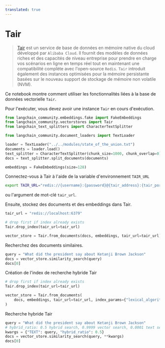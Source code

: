 ```yaml
---
translated: true
---
```


# Tair

>[Tair](https://www.alibabacloud.com/help/en/tair/latest/what-is-tair) est un service de base de données en mémoire native du cloud développé par `Alibaba Cloud`.
Il fournit des modèles de données riches et des capacités de niveau entreprise pour prendre en charge vos scénarios en ligne en temps réel tout en maintenant une compatibilité complète avec l'open-source `Redis`. `Tair` introduit également des instances optimisées pour la mémoire persistante basées sur le nouveau support de stockage de mémoire non volatile (NVM).

Ce notebook montre comment utiliser les fonctionnalités liées à la base de données vectorielle `Tair`.

Pour l'exécuter, vous devez avoir une instance `Tair` en cours d'exécution.

```python
from langchain_community.embeddings.fake import FakeEmbeddings
from langchain_community.vectorstores import Tair
from langchain_text_splitters import CharacterTextSplitter
```

```python
from langchain_community.document_loaders import TextLoader

loader = TextLoader("../../modules/state_of_the_union.txt")
documents = loader.load()
text_splitter = CharacterTextSplitter(chunk_size=1000, chunk_overlap=0)
docs = text_splitter.split_documents(documents)

embeddings = FakeEmbeddings(size=128)
```

Connectez-vous à Tair à l'aide de la variable d'environnement `TAIR_URL`

```bash
export TAIR_URL="redis://{username}:{password}@{tair_address}:{tair_port}"
```

ou l'argument de mot-clé `tair_url`.

Ensuite, stockez des documents et des embeddings dans Tair.

```python
tair_url = "redis://localhost:6379"

# drop first if index already exists
Tair.drop_index(tair_url=tair_url)

vector_store = Tair.from_documents(docs, embeddings, tair_url=tair_url)
```

Recherchez des documents similaires.

```python
query = "What did the president say about Ketanji Brown Jackson"
docs = vector_store.similarity_search(query)
docs[0]
```

Création de l'index de recherche hybride Tair

```python
# drop first if index already exists
Tair.drop_index(tair_url=tair_url)

vector_store = Tair.from_documents(
    docs, embeddings, tair_url=tair_url, index_params={"lexical_algorithm": "bm25"}
)
```

Recherche hybride Tair

```python
query = "What did the president say about Ketanji Brown Jackson"
# hybrid_ratio: 0.5 hybrid search, 0.9999 vector search, 0.0001 text search
kwargs = {"TEXT": query, "hybrid_ratio": 0.5}
docs = vector_store.similarity_search(query, **kwargs)
docs[0]
```
